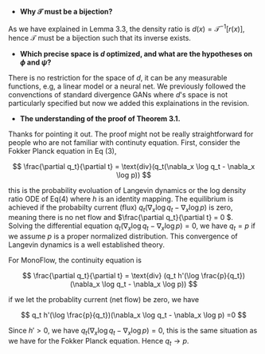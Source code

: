 * **Why $\mathcal{T}$ must be a bijection?**

As we have explained in Lemma 3.3, the density ratio is $d(x) = \mathcal{T}^{-1}[r(x)]$, hence $\mathcal{T}$ must be a bijection such that its 
inverse exists.

* **Which precise space is $d$ optimized, and what are the hypotheses on $\phi$ and $\psi$?**

There is no restriction for the space of $d$, it can be any measurable functions, 
e.g, a linear model or a neural net. We previously followed the convenctions of standard divergence GANs where $d$'s space is not particularly specified 
but now we added this explainations in the revision. 

* **The understanding of the proof of Theorem 3.1.**

Thanks for pointing it out. The proof might not be really straightforward for people who are not familiar with continuty equation. 
First, consider the Fokker Planck equation in Eq (3),

$$
\frac{\partial q_t}{\partial t} = \text{div}(q_t(\nabla_x \log q_t - \nabla_x \log p)) 
$$

this is the probability evoluation of Langevin dynamics or the log density ratio ODE of Eq(4) where $h$ is an identity mapping. 
The equilibrium is achieved if the probabilty current (flux) $q_t(\nabla_x \log q_t - \nabla_x \log p)$ is zero, 
meaning there is no net flow and $\frac{\partial q_t}{\partial t} = 0 $. Solving the differential equation $q_t(\nabla_x \log q_t - \nabla_x \log p)=0$, 
we have $q_t=p$ if we assume $p$ is a proper normalized distribution. This convergence of Langevin dynamics is a well established theory. 

For MonoFlow, the continuity equation is 

$$
\frac{\partial q_t}{\partial t} = \text{div} (q_t h'(\log \frac{p}{q_t})(\nabla_x \log q_t - \nabla_x \log p))
$$

if we let the probablity current (net flow) be zero, we have 

$$
q_t h'(\log \frac{p}{q_t})(\nabla_x \log q_t - \nabla_x \log p) =0
$$

Since $h' > 0$, we have $q_t (\nabla_x \log q_t - \nabla_x \log p) =0$, this is the same situation as we have for the Fokker Planck equation. 
Hence $q_t \to p$.
